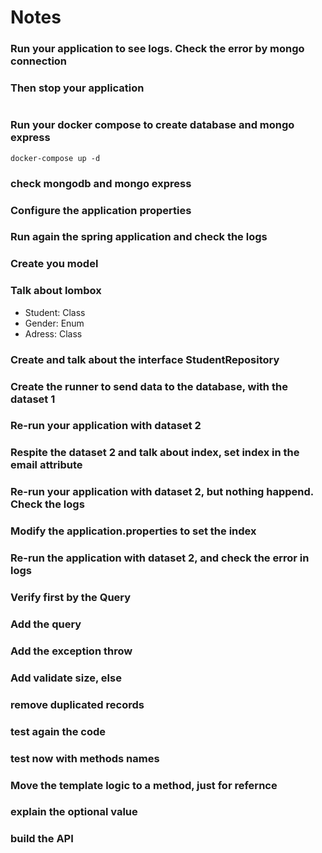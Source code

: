 # Notes

### Run your application to see logs. Check the error by mongo connection
### Then stop your application
```

```

### Run your docker compose to create database and mongo express 
```
docker-compose up -d
```

### check mongodb and mongo express


### Configure the application properties


### Run again the spring application and check the logs

### Create you model
### Talk about lombox
- Student: Class
- Gender: Enum
- Adress: Class

### Create and talk about the interface StudentRepository


### Create the runner to send data to the database, with the dataset 1

### Re-run your application with dataset 2

### Respite the dataset 2 and talk about index, set index in the email attribute

### Re-run your application with dataset 2, but nothing happend. Check the logs
### Modify the application.properties to set the index

### Re-run the application with dataset 2, and check the error in logs

### Verify first by the Query

### Add the query

### Add the exception throw

### Add validate size, else

### remove duplicated records

### test again the code

### test now with methods names

### Move the template logic to a method, just for refernce

### explain the optional value

### build the API




